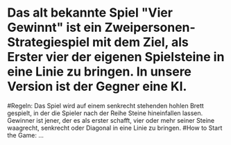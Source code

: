 # Das alt bekannte Spiel "Vier Gewinnt" ist ein Zweipersonen-Strategiespiel mit dem Ziel, als Erster vier der eigenen Spielsteine in eine Linie zu bringen. In unsere Version ist der Gegner eine KI.
#Regeln: Das Spiel wird auf einem senkrecht stehenden hohlen Brett gespielt, in der die Spieler nach der Reihe Steine hineinfallen lassen. Gewinner ist jener, der es als erster schafft, vier oder mehr seiner Steine waagrecht, senkrecht oder Diagonal in eine Linie zu bringen.
#How to Start the Game: ...
